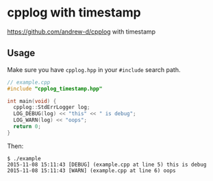 # cpplog with timestamp

https://github.com/andrew-d/cpplog with timestamp

## Usage

Make sure you have `cpplog.hpp` in your `#include` search path.

```cpp
// example.cpp
#include "cpplog_timestamp.hpp"

int main(void) {
  cpplog::StdErrLogger log;
  LOG_DEBUG(log) << "this" << " is debug";
  LOG_WARN(log) << "oops";
  return 0;
}
```

Then:
```
$ ./example
2015-11-08 15:11:43 [DEBUG] (example.cpp at line 5) this is debug
2015-11-08 15:11:43 [WARN] (example.cpp at line 6) oops
```
